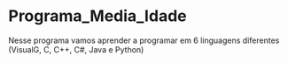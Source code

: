 # Programa_Media_Idade
Nesse programa vamos aprender a programar em 6 linguagens diferentes  (VisualG, C, C++, C#, Java e Python)
